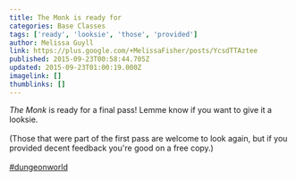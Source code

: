 ```yaml
---
title: The Monk is ready for
categories: Base Classes
tags: ['ready', 'looksie', 'those', 'provided']
author: Melissa Guyll
link: https://plus.google.com/+MelissaFisher/posts/YcsdTTAztee
published: 2015-09-23T00:58:44.705Z
updated: 2015-09-23T01:00:19.000Z
imagelink: []
thumblinks: []
---
```


<i>The Monk</i> is ready for a final pass! Lemme know if you want to give it a looksie.<br /><br />(Those that were part of the first pass are welcome to look again, but if you provided decent feedback you&#39;re good on a free copy.)<br /><br /> <a rel="nofollow" class="ot-hashtag" href="https://plus.google.com/s/%23dungeonworld/posts">#dungeonworld</a>  